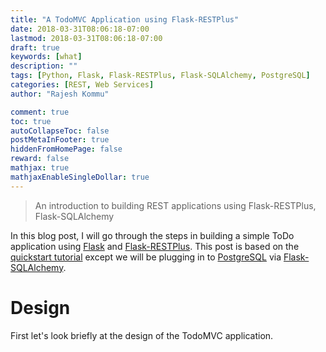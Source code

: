 ```yaml
---
title: "A TodoMVC Application using Flask-RESTPlus"
date: 2018-03-31T08:06:18-07:00
lastmod: 2018-03-31T08:06:18-07:00
draft: true
keywords: [what]
description: ""
tags: [Python, Flask, Flask-RESTPlus, Flask-SQLAlchemy, PostgreSQL]
categories: [REST, Web Services]
author: "Rajesh Kommu"

comment: true
toc: true
autoCollapseToc: false
postMetaInFooter: true
hiddenFromHomePage: false
reward: false
mathjax: true
mathjaxEnableSingleDollar: true
---
```

> An introduction to building REST applications using Flask-RESTPlus, Flask-SQLAlchemy

In this blog post, I will go through the steps in building a simple ToDo application using
[Flask](http://flask.pocoo.org) and [Flask-RESTPlus](https://github.com/noirbizarre/flask-restplus). This
post is based on the [quickstart tutorial](http://flask-restplus.readthedocs.io/en/stable/quickstart.html)
except we will be plugging in to [PostgreSQL](http://postgresql.org) via 
[Flask-SQLAlchemy](http://flask-sqlalchemy.pocoo.org).

# Design
First let's look briefly at the design of the TodoMVC application.
